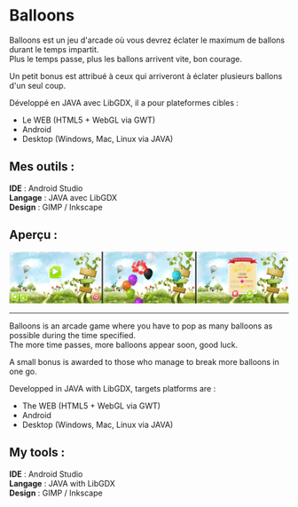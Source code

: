 Balloons
========

Balloons est un jeu d'arcade où vous devrez éclater le maximum de ballons durant le temps impartit.  
Plus le temps passe, plus les ballons arrivent vite, bon courage.  

Un petit bonus est attribué à ceux qui arriveront à éclater plusieurs ballons d'un seul coup.  

Développé en JAVA avec LibGDX, il a pour plateformes cibles :
* Le WEB (HTML5 + WebGL via GWT)
* Android
* Desktop (Windows, Mac, Linux via JAVA)

Mes outils :
------------

**IDE** : Android Studio  
**Langage** : JAVA avec LibGDX  
**Design** : GIMP / Inkscape

Aperçu :
---------

![Aperçu](https://raw.githubusercontent.com/Frappagames/balloons/master/design_sources/preview.jpg)


--------

Balloons is an arcade game where you have to pop as many balloons as possible during the time specified.  
The more time passes, more balloons appear soon, good luck.  

A small bonus is awarded to those who manage to break more balloons in one go.  

Developped in JAVA with LibGDX, targets platforms are :
* The WEB (HTML5 + WebGL via GWT)
* Android
* Desktop (Windows, Mac, Linux via JAVA)

My tools :
------------

**IDE** : Android Studio  
**Langage** : JAVA with LibGDX  
**Design** : GIMP / Inkscape
